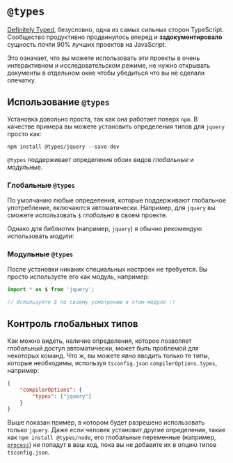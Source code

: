 # `@types`

[Definitely Typed](https://github.com/DefinitelyTyped/DefinitelyTyped), безусловно, одна из самых сильных сторон TypeScript. Сообщество продуктивно продвинулось вперед и **задокументировало** сущность почти 90% лучших проектов на JavaScript.

Это означает, что вы можете использовать эти проекты в очень интерактивном и исследовательском режиме, не нужно открывать документы в отдельном окне чтобы убедиться что вы не сделали опечатку.

## Использование `@types`

Установка довольно проста, так как она работает поверх `npm`. В качестве примера вы можете установить определения типов для `jquery` просто как:

```
npm install @types/jquery --save-dev
```

`@types` поддерживает определения обоих видов _глобальные_ и _модульные_.

### Глобальные `@types`

По умолчанию любые определения, которые поддерживают глобальное употребление, включаются автоматически. Например, для `jquery` вы сможете использовать `$` _глобально_ в своем проекте.

Однако для _библиотек_ (например, `jquery`) я обычно рекомендую использовать _модули_:

### Модульные `@types`

После установки никаких специальных настроек не требуется. Вы просто используете его как модуль, например:

```ts
import * as $ from 'jquery';

// Используйте $ по своему усмотрению в этом модуле :)
```

## Контроль глобальных типов

Как можно видеть, наличие определения, которое позволяет глобальный доступ автоматически, может быть проблемой для некоторых команд. Что ж, вы можете _явно_ вводить только те типы, которые необходимы, используя `tsconfig.json` `compilerOptions.types`, например:

```json
{
    "compilerOptions": {
        "types": ["jquery"]
    }
}
```

Выше показан пример, в котором будет разрешено использовать только `jquery`. Даже если человек установит другие определения, такие как `npm install @types/node`, его глобальные переменные (например, [`process`](https://nodejs.org/api/process.html)) не попадут в ваш код, пока вы не добавите их в опцию типов `tsconfig.json`.
